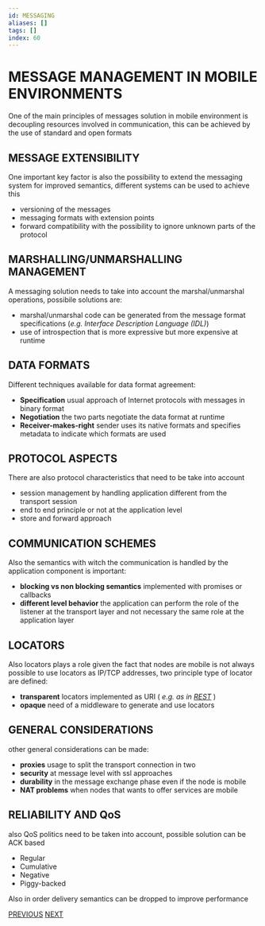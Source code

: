 ```yaml
---
id: MESSAGING
aliases: []
tags: []
index: 60
---
```


# MESSAGE MANAGEMENT IN MOBILE ENVIRONMENTS

One of the main principles of messages solution in mobile environment is decoupling resources involved in communication, this can be achieved by the use of standard and open formats

## MESSAGE EXTENSIBILITY

One important key factor is also the possibility to extend the messaging system for improved semantics, different systems can be used to achieve this

- versioning of the messages
- messaging formats with extension points
- forward compatibility with the possibility to ignore unknown parts of the protocol

## MARSHALLING/UNMARSHALLING MANAGEMENT

A messaging solution needs to take into account the marshal/unmarshal operations, possibile solutions are:

- marshal/unmarshal code can be generated from the message format specifications (*e.g. Interface Description Language (IDL)*)
- use of introspection that is more expressive but more expensive at runtime

## DATA FORMATS

Different techniques available for data format agreement:

- **Specification** usual approach of Internet protocols with messages in binary format
- **Negotiation** the two parts negotiate the data format at runtime
- **Receiver-makes-right** sender uses its native formats and specifies metadata to indicate which formats are used

## PROTOCOL ASPECTS

There are also protocol characteristics that need to be take into account

- session management by handling application different from the transport session
- end to end principle or not at the application level
- store and forward approach

## COMMUNICATION SCHEMES

Also the semantics with witch the communication is handled by the application component is important:

- **blocking vs non blocking semantics**  implemented with promises or callbacks
- **different level behavior**  the application can perform the role of the listener at the transport layer and not necessary the same role at the application layer

## LOCATORS

Also locators plays a role given the fact that nodes are mobile is not always possible to use locators as IP/TCP addresses, two principle type of locator are defined:

- **transparent** locators implemented as URI ( *e.g. as in [REST](REST.md)* )
- **opaque** need of a middleware to generate and use locators

## GENERAL CONSIDERATIONS

other general considerations can be made:

- **proxies** usage to split the transport connection in two
- **security**  at message level with ssl approaches
- **durability** in the message exchange phase even if the node is mobile
- **NAT problems** when nodes that wants to offer services are mobile

## RELIABILITY AND QoS

also QoS politics need to be taken into account, possible solution can be ACK based

- Regular
- Cumulative
- Negative
- Piggy-backed

Also in order delivery semantics can be dropped to improve performance

[PREVIOUS](pages/discovery_messages_events/SERVICE_DISCOVERY.md) [NEXT](pages/discovery_messages_events/JAVA_MESSAGE_SERVICE.md)
